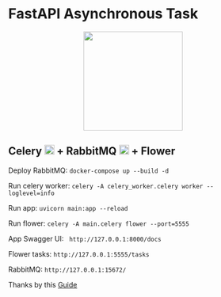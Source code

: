# FastAPI Asynchronous Task
<p align="center">
    <img height=200 src="https://fastapi.tiangolo.com/img/logo-margin/logo-teal.png"/>
</p>

## Celery <img height=20 src="https://camo.githubusercontent.com/d2728a5a2bfb9d718cb15762d2e9514a5782a46b33d0b240ebe1c1a4f825cb7c/68747470733a2f2f646f63732e63656c65727970726f6a6563742e6f72672f656e2f737461626c652f5f7374617469632f63656c6572795f3531322e706e67"/> + RabbitMQ <img height=20 src="https://camo.githubusercontent.com/e004fa3316e855d2f4fa6c7077333d12b3783c54dedf9c8628207fe025d134bc/68747470733a2f2f6173736574732e7a61626269782e636f6d2f696d672f6272616e64732f7261626269746d712e737667"/> + Flower

Deploy RabbitMQ: `docker-compose up --build -d`

Run celery worker: `celery -A celery_worker.celery worker --loglevel=info`

Run app: `uvicorn main:app --reload`

Run flower: `celery -A main.celery flower --port=5555`

App Swagger UI: ` http://127.0.0.1:8000/docs`

Flower tasks: `http://127.0.0.1:5555/tasks`

RabbitMQ: `http://127.0.0.1:15672/`

Thanks by this [Guide](https://medium.com/thelorry-product-tech-data/celery-asynchronous-task-queue-with-fastapi-flower-monitoring-tool-e7135bd0479f)